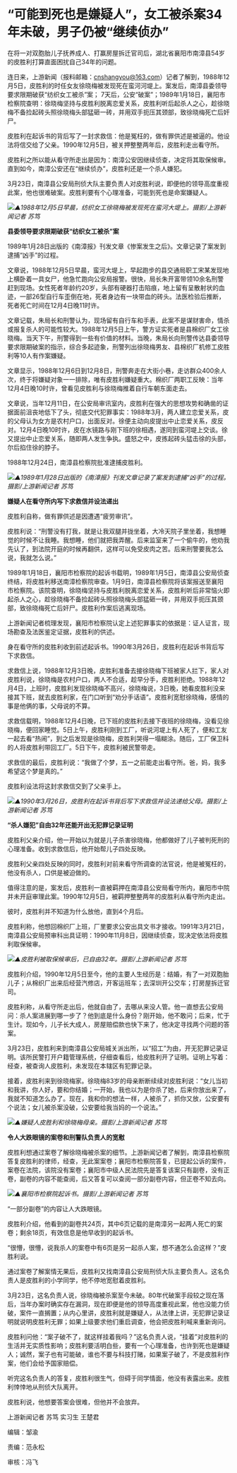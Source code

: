 # “可能到死也是嫌疑人”，女工被杀案34年未破，男子仍被“继续侦办”

在将一对双胞胎儿子抚养成人、打赢房屋拆迁官司后，湖北省襄阳市南漳县54岁的皮胜利打算直面困扰自己34年的问题。

连日来，上游新闻（报料邮箱：cnshangyou@163.com）记者了解到，1988年12月5日，皮胜利的时任女友徐晓梅被发现死在蛮河河堤上。案发后，南漳县委领导要求限期破获“纺织女工被杀”案；
7天后，公安“破案”；1989年1月18日，襄阳市检察院查明：徐晓梅坚持与皮胜利脱离恋爱关系，皮胜利听后起杀人之心，趁徐晓梅不备捡起砖头照徐晓梅头部猛砸一砖，并用双手扼压其颈部，致徐晓梅死亡后奸尸。

皮胜利在起诉书的背后写了一封求救信：他是冤枉的，做有罪供述是被逼的。他设法将信交给了父亲。1990年12月5日，被关押整整两年后，皮胜利走出看守所。

皮胜利之所以能从看守所走出是因为：南漳公安因继续侦查，决定将其取保候审。直到如今，南漳公安还在“继续侦办”，皮胜利还是一个杀人嫌犯。

3月23日，南漳县公安局刑侦大队主要负责人对皮胜利说，即便他的领导高度重视此案，他也很难破案。皮胜利要有个心理准备，可能到死也是命案嫌疑人。

![](https://inews.gtimg.com/news_bt/OOaz5E2Jgd4uxYK22dKmOkqG_Qx55e76RnVaK1uT2ASe4AA/1000)_▲1988年12月5日早晨，纺织女工徐晓梅被发现死在蛮河大堤上。摄影/上游新闻记者
苏笃_

**县委领导要求限期破获“纺织女工被杀”案**

1989年1月28日出版的《南漳报》刊发文章《惨案发生之后》。文章记录了案发到逮捕“凶手”的过程。

文章说，1988年12月5日早晨，蛮河大堤上，早起跑步的县交通局职工宋某发现地上横卧着一具女尸，他急忙跑向公安局报警。很快，局长朱开富带领10余名刑警赶到现场。女性死者年龄约20岁，头部有硬器打击陷痕，地上留有呈散射状的血迹，一部26型自行车歪倒在地，死者身边有一块带血的砖头。法医检验后推断，死者死亡时间在12月4日晚11时许。

文章记载，朱局长和刑警认为，现场留有自行车和手表，此案不是谋财害命，情杀或报复杀人的可能性较大。1988年12月5日上午，警方证实死者是县棉织厂女工徐晓梅。当天下午，刑警得到一些有价值的材料。当晚，朱局长向刑警传达县委领导要求限期破案的指示，综合多起迹象，刑警列出徐晓梅男友、县棉织厂机修工皮胜利等10人有作案嫌疑。

文章显示，1988年12月6日到12月8日，刑警奔走在大街小巷，走访群众400余人次，终于将嫌疑对象一一排除，唯有皮胜利嫌疑重大。棉织厂两职工反映：当年12月4日晚10时许，曾看见皮胜利与徐晓梅推着自行车朝东面走去。

文章说，当年12月11日，在公安局审讯室内，皮胜利在强大的思想攻势和确凿的证据面前沮丧地低下了头，彻底交代犯罪事实：1988年3月，两人建立恋爱关系，皮的父母认为女方是农村户口，出面反对。徐便主动向皮提出中止恋爱关系，皮反对。12月4日晚10时许，皮在水镜路与刚下班的徐相遇，遂同到蛮河堤上交谈。徐又提出中止恋爱关系，随即两人发生争执。盛怒之中，皮拣起砖头猛击徐的头部，尔后掐住徐的脖子。

1988年12月24日，南漳县检察院批准逮捕皮胜利。

![](https://inews.gtimg.com/news_bt/O3VGraCgn9qeutluvuvpYGizzrA53H0v_KCeNZf-dUuUcAA/1000)_▲1989年1月28日出版的《南漳报》刊发文章记录了案发到逮捕“凶手”的过程。摄影/上游新闻记者 苏笃_

**嫌疑人在看守所内写下求救信并设法递出**

皮胜利自称，做有罪供述是因遭遇“疲劳审讯”。

皮胜利说：“刑警没有打我，就是让我双腿并拢坐着，大冷天院子里坐着，我想睡觉的时候不让我睡。我想睡，他们就把我弄醒。后来监室来了一个偷牛的，他劝我先认了，到法院开庭的时候再翻供，这样可以免受皮肉之苦。后来刑警要我怎么说，我就怎么说。”

1989年1月18日，襄阳市检察院的起诉书载明，1989年1月5日，南漳县公安局侦查终结，将皮胜利移送南漳检察院审查。1月9日，南漳县检察院将该案报送至襄阳市检察院。该院查明，徐晓梅坚持与皮胜利脱离恋爱关系，皮胜利听后非常恼火即起杀人之心，趁徐晓梅不备捡起砖头照徐晓梅头部猛砸一砖，并用双手扼压其颈部，致徐晓梅死亡后奸尸。皮胜利作案后逃离现场。

上游新闻记者梳理发现，襄阳市检察院认定上述犯罪事实的依据是：证人证言，现场勘查及法医鉴定证据，皮胜利的供述。

身在看守所的皮胜利收到前述起诉书。1990年3月26日，皮胜利在起诉书背后写下求救信。

求救信上说，1988年12月3日晚，皮胜利准备去接徐晓梅下班被家人拦下，家人对皮胜利说，徐晓梅是农村户口，两人不合适，趁早分手，皮胜利拒绝。1988年12月4日，上班时，皮胜利发现徐晓梅不高兴，徐晓梅说，3日晚，她看皮胜利没来接其下班，就去皮胜利家，在门口听到“劝分手话语”。皮胜利宽慰徐晓梅，感情的事是他俩的事，父母说的不算。

求救信载明，1988年12月4日晚，已下班的皮胜利去接下夜班的徐晓梅，没看见徐晓梅，便回家睡觉。5日上午，皮胜利刚到工厂，听说河堤上有人死了，便和工友一起去看“热闹”，到之后发现是徐晓梅，皮胜利哭得一塌糊涂。随后，工厂保卫科的人将皮胜利带回工厂。5日下午，皮胜利被民警带走。

求救信的最后，皮胜利说：“我做了个梦，五一之前能走出看守所。爸，妈，我多希望这个梦是真的。”

皮胜利设法将这封求救信交到了父亲手上。

![](https://inews.gtimg.com/news_bt/OB7E5-j-w8MoF5uvNNt0ixurbFRJGy-HVFgh_0HwtinhkAA/1000)_▲1990年3月26日，皮胜利在起诉书背后写下求救信并设法递给父母。摄影/上游新闻记者 苏笃_

**“杀人嫌犯”自由32年还能开出无犯罪记录证明**

皮胜利父亲介绍，他一开始以为就是儿子杀害徐晓梅，他都做好了儿子被判死刑的心理准备。收到求救信后，他开始帮儿子四处反映。

皮胜利父亲四处反映的同时，皮胜利对前来看守所调查的法官说，他是被冤枉的，他没有杀人，口供是被迫做的。

值得注意的是，案发后，皮胜利一直被羁押在南漳县公安局看守所内，襄阳市中院并未开庭审理此案。1990年12月5日，被羁押整整两年的皮胜利从看守所内走出。

彼时，皮胜利并不知道为什么放他，直到4个月后。

皮胜利称，他想回棉织厂上班，厂里要求公安出具文书才接收。1991年3月21日，南漳县公安局预审科出具证明：1990年11月8日，因继续侦查，现决定依法将皮胜利取保候审。

![](https://inews.gtimg.com/news_bt/OPy_paXloQV7mLwfm22vLbBOoMUkAU9GPEkHKbMe0TxcsAA/1000)_▲皮胜利被取保候审后，已自由32年。摄影/上游新闻记者
苏笃_

皮胜利介绍，1990年12月5日至今，他的主要人生经历是：结婚，有了一对双胞胎儿子；从棉织厂出来后经营汽修店，开客运班车；去深圳开公交车；打房屋拆迁官司。

皮胜利称，从看守所走出后，他就自由了，去哪从来没人管。他一直想去公安局问：杀人案进展到哪一步了？他到底是什么身份？刚开始，他不敢问；后来，忙于生计。现如今，儿子长大成人，房屋赔偿款也快下来了，他决定寻找两个问题的答案。

3月23日，皮胜利来到南漳县公安局城关派出所，以“招工”为由，开无犯罪记录证明。该所民警打开户籍管理系统，仔细查看后，给皮胜利开了证明。证明上写着：经查，被查询人皮胜利，未发现在本辖区有犯罪记录。

接着，皮胜利来到徐晓梅家。徐晓梅83岁的母亲断断续续对皮胜利说：“女儿当初和我讲，你人好，要和你结婚；一开始，我也以为是你杀了她，后来你放出来了，我就不知道怎么办了。现在，我和你的想法一样，人被杀了，抓你又放，公安要有个说法；女儿被杀案没破，公安要给我当妈的一个说法。”

![](https://inews.gtimg.com/news_bt/OOr0yOJSeGcbL-WUkS-XHVc3gkYO7o0jAg67dzFB2aZOwAA/1000)_▲嫌疑人皮胜利和徐晓梅母亲。摄影/上游新闻记者 苏笃_

**令人大跌眼镜的案卷和刑警队负责人的宽慰**

皮胜利想通过案卷了解徐晓梅被杀案的细节。上游新闻记者了解到，南漳县检察院答复皮胜利的律师，经查，无此案案卷；襄阳市检察院答复，已提起公诉的案件，案卷在法院，该院没有案卷；襄阳市中级人民法院先是答复该案只有副卷，没有正卷，副卷的内容不能查阅，后又答复可以查阅一部分副卷内容，但正卷不知去向。

![](https://inews.gtimg.com/news_bt/OX7PBxrRMMbxho2eYlGC3_nXCbJNvDU7M4Tq5f8qKytqYAA/1000)_▲襄阳市检察院起诉书。摄影/上游新闻记者
苏笃_

“一部分副卷”的内容让人大跌眼镜。

皮胜利介绍，他看到的副卷共24页，其中6页记载的是南漳另一起两人死亡的案卷；剩余18页，有效信息是他早收到的起诉书。

“很懵，很懵，说我杀人的案卷中有6页是另一起杀人案，想不通怎么会这样？”皮胜利说。

通过案卷了解案情无果后，皮胜利又找南漳县公安局刑侦大队主要负责人。这名负责人是皮胜利的小学同学，他不停地宽慰着皮胜利。

3月23日，这名负责人说，徐晓梅被杀案至今未破。80年代破案手段较之现在落后，当年办案时确实存在漏洞，现在即便是他的领导高度重视此案，他也没能力侦破，案件一直搁置；从内心里讲，皮胜利就是嫌疑人，从法律上讲，无犯罪记录证明就说明皮胜利无罪；如果上级要求他们重启调查，他会把皮胜利喊来重新询问。

皮胜利问他：“案子破不了，就这样挂着我吗？”这名负责人说，“挂着”对皮胜利的生活并无实质性影响；皮胜利要活明白些，要有一个心理准备，也许到死也是嫌疑人；诚然，案子也有可能破，谁也不要与科技打赌，如果案子破了，不是皮胜利作案，他们会给予国家赔偿。

听完这名负责人的答复，皮胜利很生气，但碍于同学情面，他没有表露出来。皮胜利悻悻地从刑侦大队离开。

皮胜利说，他想要答案会很难，但他并不会放弃。

上游新闻记者 苏笃 实习生 王楚君

编辑：邹渝

责编：范永松

审核：冯飞

